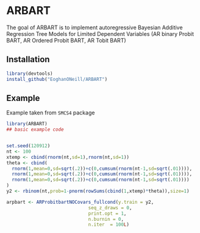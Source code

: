 
# ARBART

<!-- badges: start -->
<!-- badges: end -->

The goal of ARBART is to implement autoregressive Bayesian Additive Regression Tree Models for Limited Dependent Variables (AR binary Probit BART, AR Ordered Probit BART, AR Tobit BART)

## Installation


``` r
library(devtools)
install_github("EoghanONeill/ARBART")
```

## Example

Example taken from ``SMCS4`` package
``` r
library(ARBART)
## basic example code


set.seed(120912)
nt <- 100
xtemp <- cbind(rnorm(nt,sd=1),rnorm(nt,sd=1))
theta <- cbind(
  rnorm(1,mean=0,sd=sqrt(.2))+c(0,cumsum(rnorm(nt-1,sd=sqrt(.01)))),
  rnorm(1,mean=0,sd=sqrt(.2))+c(0,cumsum(rnorm(nt-1,sd=sqrt(.01)))),
  rnorm(1,mean=0,sd=sqrt(.2))+c(0,cumsum(rnorm(nt-1,sd=sqrt(.01))))
)
y2 <- rbinom(nt,prob=1-pnorm(rowSums(cbind(1,xtemp)*theta)),size=1)

arpbart <- ARProbitbartNOCovars_fullcond(y.train = y2,
                              seq_z_draws = 0,
                              print.opt = 1,
                              n.burnin = 0,
                              n.iter  = 100L)

```

